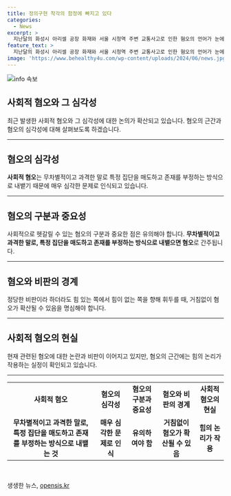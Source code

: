 ```yaml
---
title: 정의구현 착각의 함정에 빠지고 있다
categories:
  - News
excerpt: >
  지난달의 화성시 아리셀 공장 화재와 서울 시청역 주변 교통사고로 인한 혐오의 언어가 눈에 띄고 있다. 중국동포와 고령 운전자에 대한 혐오적 태도가 여론을 충격시켰고, 최근에는 유튜브를 통한 논란으로 노출됐다. 이러한 혐오가 힘의 논리에 의해 확산되고 있다는 점을 염두에 두어야 한다. 이제 혐오는 힘의 논리에 의해 쉽게 퍼져나갈 수 있다.
feature_text: >
  지난달의 화성시 아리셀 공장 화재와 서울 시청역 주변 교통사고로 인한 혐오의 언어가 눈에 띄고 있다. 중국동포와 고령 운전자에 대한 혐오적 태도가 여론을 충격시켰고, 최근에는 유튜브를 통한 논란으로 노출됐다. 이러한 혐오가 힘의 논리에 의해 확산되고 있다는 점을 염두에 두어야 한다. 이제 혐오는 힘의 논리에 의해 쉽게 퍼져나갈 수 있다.
image: 'https://www.behealthy4u.com/wp-content/uploads/2024/06/news.jpg'
---
```


<p><img src="https://www.behealthy4u.com/wp-content/uploads/2024/06/news.jpg" alt="info 속보" /></p>

<h2 data-ke-size="size26">사회적 혐오와 그 심각성</h2>

<p data-ke-size="size16">최근 발생한 사회적 혐오와 그 심각성에 대한 논의가 확산되고 있습니다. 혐오의 근간과 혐오의 심각성에 대해 살펴보도록 하겠습니다.</p>

<hr>

<h2 data-ke-size="size26">혐오의 심각성</h2>

<p data-ke-size="size16"><b>사회적 혐오</b>는 무차별적이고 과격한 말로 특정 집단을 매도하고 존재를 부정하는 방식으로 내뱉기 때문에 매우 심각한 문제로 인식되고 있습니다.</p>

<hr>

<h2 data-ke-size="size26">혐오의 구분과 중요성</h2>

<p data-ke-size="size16">사회적으로 헷갈릴 수 있는 혐오의 구분과 중요한 점은 유의해야 합니다. <b>무차별적이고 과격한 말로, 특정 집단을 매도하고 존재를 부정하는 방식으로 내뱉으면 혐오</b>로 간주됩니다.</p>

<hr>

<h2 data-ke-size="size26">혐오와 비판의 경계</h2>

<p data-ke-size="size16">정당한 비판이라 하더라도 힘 있는 쪽에서 힘이 없는 쪽을 향해 휘두를 때, 거침없이 혐오가 확산될 수 있음을 명심해야 합니다.</p>

<hr>

<h2 data-ke-size="size26">사회적 혐오의 현실</h2>

<p data-ke-size="size16">현재 관련된 혐오에 대한 논란과 비판이 이어지고 있지만, 혐오의 근간에는 힘의 논리가 작용하는 실정이 확인되고 있습니다.</p>

<hr>

<table>
  <tbody>
    <tr>
      <td style="text-align: center; height: 17px;"><b>사회적 혐오</b></td>
      <td style="text-align: center; height: 17px;"><b>혐오의 심각성</b></td>
      <td style="text-align: center; height: 17px;"><b>혐오의 구분과 중요성</b></td>
      <td style="text-align: center; height: 17px;"><b>혐오와 비판의 경계</b></td>
      <td style="text-align: center; height: 17px;"><b>사회적 혐오의 현실</b></td>
    </tr>
    <tr>
      <td style="text-align: center; height: 17px;"><b>무차별적이고 과격한 말로, 특정 집단을 매도하고 존재를 부정하는 방식으로 내뱉는 것</b></td>
      <td style="text-align: center; height: 17px;"><b>매우 심각한 문제로 인식</b></td>
      <td style="text-align: center; height: 17px;"><b>유의하여야 함</b></td>
      <td style="text-align: center; height: 17px;"><b>거침없이 혐오가 확산될 수 있음</b></td>
      <td style="text-align: center; height: 17px;"><b>힘의 논리가 작용</b></td>
    </tr>
  </tbody>
</table>

<p data-ke-size="size16">&nbsp;</p>
생생한 뉴스, <a href="https://opensis.kr" rel="dofollow">opensis.kr</a>


